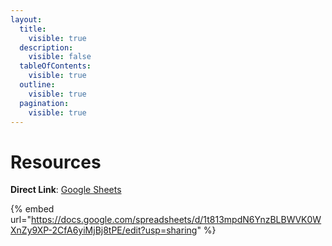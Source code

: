 ```yaml
---
layout:
  title:
    visible: true
  description:
    visible: false
  tableOfContents:
    visible: true
  outline:
    visible: true
  pagination:
    visible: true
---
```


# Resources

**Direct Link**: [Google Sheets](https://docs.google.com/spreadsheets/d/1t813mpdN6YnzBLBWVK0WXnZy9XP-2CfA6yiMjBj8tPE/edit#gid=0)

{% embed url="https://docs.google.com/spreadsheets/d/1t813mpdN6YnzBLBWVK0WXnZy9XP-2CfA6yiMjBj8tPE/edit?usp=sharing" %}

